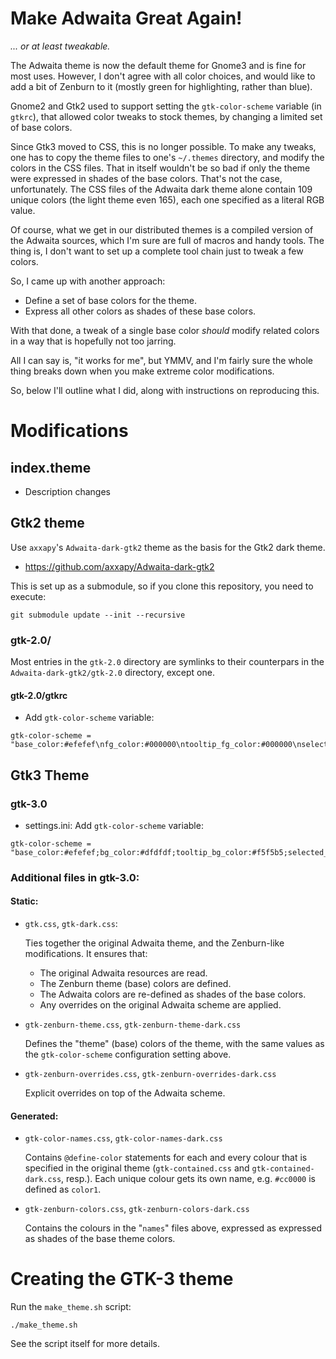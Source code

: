 # Make Adwaita Great Again!

_... or at least tweakable._

The Adwaita theme is now the default theme for Gnome3 and is fine for most uses. However, I don't agree with all color choices, and would like to add a bit of Zenburn to it (mostly green for highlighting, rather than blue).

Gnome2 and Gtk2 used to support setting the `gtk-color-scheme` variable (in `gtkrc`), that allowed color tweaks to stock themes, by changing a limited set of base colors.

Since Gtk3 moved to CSS, this is no longer possible. To make any tweaks, one has to copy the theme files to one's `~/.themes` directory, and modify the colors in the CSS files. That in itself wouldn't be so bad if only the theme were expressed in shades of the base colors. That's not the case, unfortunately. The CSS files of the Adwaita dark theme alone contain 109 unique colors (the light theme even 165), each one specified as a literal RGB value.

Of course, what we get in our distributed themes is a compiled version of the Adwaita sources, which I'm sure are full of macros and handy tools. The thing is, I don't want to set up a complete tool chain just to tweak a few colors.

So, I came up with another approach:

 * Define a set of base colors for the theme.
 * Express all other colors as shades of these base colors.

With that done, a tweak of a single base color *should* modify related colors in a way that is hopefully not too jarring.

All I can say is, "it works for me", but YMMV, and I'm fairly sure the whole thing breaks down when you make extreme color modifications.

So, below I'll outline what I did, along with instructions on reproducing this.

# Modifications

## index.theme

* Description changes

## Gtk2 theme

Use `axxapy`'s `Adwaita-dark-gtk2` theme as the basis for the Gtk2 dark theme.

  * https://github.com/axxapy/Adwaita-dark-gtk2

This is set up as a submodule, so if you clone this repository, you need to execute: 

```
git submodule update --init --recursive
```

### gtk-2.0/

Most entries in the `gtk-2.0` directory are symlinks to their counterpars in
the `Adwaita-dark-gtk2/gtk-2.0` directory, except one.

#### gtk-2.0/gtkrc

* Add `gtk-color-scheme` variable:

```
gtk-color-scheme = "base_color:#efefef\nfg_color:#000000\ntooltip_fg_color:#000000\nselected_bg_color:#688060\nselected_fg_color:#ffffff\ntext_color:#000000\nbg_color:#dfdfdf\ninsensitive_bg_color:#F4F4F2\ntooltip_bg_color:#f5f5b5"
```

## Gtk3 Theme

### gtk-3.0

* settings.ini: Add `gtk-color-scheme` variable:

```
gtk-color-scheme = "base_color:#efefef;bg_color:#dfdfdf;tooltip_bg_color:#f5f5b5;selected_bg_color:#688060;text_color:#000000;fg_color:#000000;tooltip_fg_color:#000000;selected_fg_color:#ffffff;"
```

### Additional files in gtk-3.0:

#### Static:

  * `gtk.css`, `gtk-dark.css`:
  
    Ties together the original Adwaita theme, and the Zenburn-like modifications.  It ensures that:

    * The original Adwaita resources are read.
    * The Zenburn theme (base) colors are defined.
    * The Adwaita colors are re-defined as shades of the base colors.
    * Any overrides on the original Adwaita scheme are applied.

  * `gtk-zenburn-theme.css`, `gtk-zenburn-theme-dark.css`

    Defines the "theme" (base) colors of the theme, with the same values as the `gtk-color-scheme` configuration setting above.

  * `gtk-zenburn-overrides.css`, `gtk-zenburn-overrides-dark.css`

    Explicit overrides on top of the Adwaita scheme.

#### Generated:

  * `gtk-color-names.css`, `gtk-color-names-dark.css`

    Contains `@define-color` statements for each and every colour that is specified in the original theme (`gtk-contained.css` and `gtk-contained-dark.css`, resp.). Each unique colour gets its own name, e.g. `#cc0000` is defined as `color1`.

  * `gtk-zenburn-colors.css`, `gtk-zenburn-colors-dark.css`

    Contains the colours in the "`names`" files above, expressed as expressed as shades of the base theme colors.

# Creating the GTK-3 theme

Run the `make_theme.sh` script:

```
./make_theme.sh
```

See the script itself for more details.
